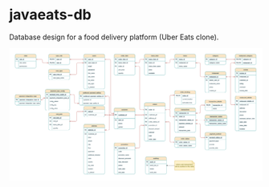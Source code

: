 # javaeats-db

Database design for a food delivery platform (Uber Eats clone).

![javaeats-db drawio](./assest/javaeats-db.drawio.png)
